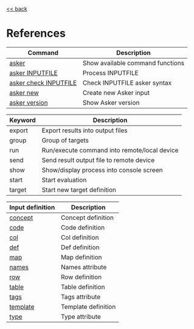 [<< back](../README.md)

# References

| Command | Description |
| ------- | ----------- |
| [asker](usage.md)   | Show available command functions |
| [asker INPUTFILE](usage.md)       | Process INPUTFILE |
| [asker check INPUTFILE](usage.md) | Check INPUTFILE asker syntax |
| [asker new](usage.md)     | Create new Asker input |
| [asker version](usage.md) | Show Asker version |

| Keyword | Description |
| ------- | ----------- |
| export  | Export results into output files |
| group   | Group of targets |
| run     | Run/execute command into remote/local device |
| send    | Send result output file to remote device |
| show    | Show/display process into console screen |
| start   | Start evaluation |
| target  | Start new target definition |

| Input definition                | Description |
| ------------------------------- | ----------- |
| [concept](inputs/concepts.md)   | Concept definition |
| [code](inputs/code.md)          | Code definition |
| [col](inputs/tables.md)         | Col definition |
| [def](inputs/concepts.md)       | Def definition |
| [map](inputs/concepts.md)       | Map definition |
| [names](inputs/concepts.md)     | Names attribute |
| [row](inputs/tables.md)         | Row definition |
| [table](inputs/tables.md)       | Table definition |
| [tags](inputs/concepts.md)      | Tags attribute |
| [template](inputs/templates.md) | Template definition |
| [type](inputs/files.md)         | Type attribute |
